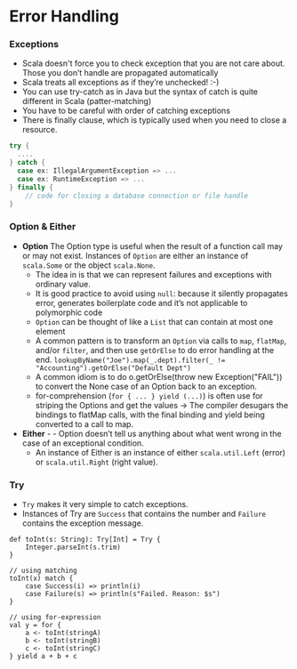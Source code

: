 Error Handling
==============

### Exceptions
- Scala doesn't force you to check exception that you are not care about. Those you don’t handle are propagated automatically
- Scala treats all exceptions as if they’re unchecked! :-)
- You can use try-catch as in Java but the syntax of catch is quite different in Scala (patter-matching)
- You have to be careful with order of catching exceptions
- There is finally clause, which is typically used when you need to close a resource.
```scala
try {
  ....	
} catch {
  case ex: IllegalArgumentException => ...	
  case ex: RuntimeException => ...
} finally {
    // code for closing a database connection or file handle
}
```

### Option & Either
- **Option** The Option type is useful when the result of a function call may or may not exist. Instances of `Option` are either an instance of `scala.Some` or the object `scala.None`.
  - The idea in is that we can represent failures and exceptions with ordinary value.
  - It is good practice to avoid using `null`: because it silently propagates error, generates boilerplate code and it’s not applicable to polymorphic code
  - `Option` can be thought of like a `List` that can contain at most one element
  - A common pattern is to transform an `Option` via calls to `map`, `flatMap`, and/or `filter`, and then use `getOrElse` to do error handling at the end. `lookupByName("Joe").map(_.dept).filter(_ != "Accounting").getOrElse("Default Dept")`
  - A common idiom is to do o.getOrElse(throw new Exception("FAIL")) to convert the None case of an Option back to an exception.
  - for-comprehension (`for { ... } yield (...)`) is often use for striping the Options and get the values -> The compiler desugars the bindings to flatMap calls, with the final binding and yield being converted to a call to map.
- **Either** - - Option doesn’t tell us anything about what went wrong in the case of an exceptional condition. 
  - An instance of Either is an instance of either `scala.util.Left` (error) or `scala.util.Right` (right value).

### Try
- `Try` makes it very simple to catch exceptions.
- Instances of Try are `Success` that contains the number and `Failure` contains the exception message.
```
def toInt(s: String): Try[Int] = Try {
    Integer.parseInt(s.trim)
}

// using matching
toInt(x) match {
    case Success(i) => println(i)
    case Failure(s) => println(s"Failed. Reason: $s")
}

// using for-expression
val y = for {
    a <- toInt(stringA)
    b <- toInt(stringB)
    c <- toInt(stringC)
} yield a + b + c
```

